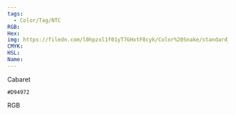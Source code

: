 ```yaml
---
tags:
  - Color/Tag/NTC
RGB:
Hex:
img: https://filedn.com/l0hpzxl1f01yT7GHxtF8cyk/Color%20Snake/standard_csv_to_svg/%23/D94972.svg
CMYK:
HSL:
Name:
---
```

Cabaret
```palette
#D94972
```
RGB
